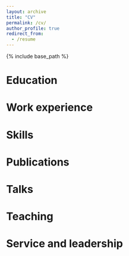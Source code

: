 ```yaml
---
layout: archive
title: "CV"
permalink: /cv/
author_profile: true
redirect_from:
  - /resume
---
```


{% include base_path %}

Education
======

Work experience
======

  
Skills
======


Publications
======

Talks
======
  
Teaching
======
  
Service and leadership
======

